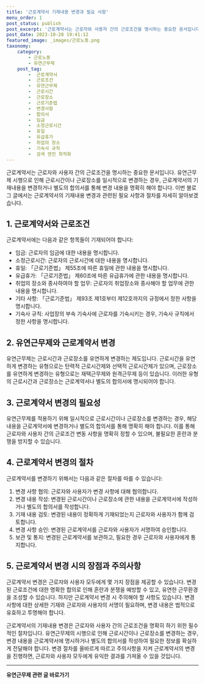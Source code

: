```yaml
---
title: '근로계약서 기재내용 변경과 필요 사항'
menu_order: 1
post_status: publish
post_excerpt: '근로계약서는 근로자와 사용자 간의 근로조건을 명시하는 중요한 문서입니다. 유연근무제 시행으로 인해 근로시간이나 근로장소를 일시적으로 변경하는 경우, 근로계약서의 기재내용을 변경하거나 별도의 합의서를 통해 변경 내용을 명확히 해야 합니다. 이번 블로그 글에서는 근로계약서의 기재내용 변경과 관련된 필요 사항과 절차를 자세히 알아보겠습니다.'
post_date: 2023-10-28 19:41:12
featured_image: _images/근로노동.png
taxonomy:
    category:
        - 근로노동
        - 유연근무제
    post_tag:
        -  근로계약서
        -  근로조건
        -  유연근무제
        -  근로시간
        -  근로장소
        -  근로기준법
        -  변경사항
        -  합의서
        -  임금
        -  소정근로시간
        -  휴일
        -  유급휴가
        -  취업의 장소
        -  기숙사 규칙
        -  검색 엔진 최적화
---
```



근로계약서는 근로자와 사용자 간의 근로조건을 명시하는 중요한 문서입니다. 유연근무제 시행으로 인해 근로시간이나 근로장소를 일시적으로 변경하는 경우, 근로계약서의 기재내용을 변경하거나 별도의 합의서를 통해 변경 내용을 명확히 해야 합니다. 이번 블로그 글에서는 근로계약서의 기재내용 변경과 관련된 필요 사항과 절차를 자세히 알아보겠습니다.

## 1. 근로계약서와 근로조건
근로계약서에는 다음과 같은 항목들이 기재되어야 합니다:

- 임금: 근로자의 임금에 대한 내용을 명시합니다.
- 소정근로시간: 근로자의 근로시간에 대한 내용을 명시합니다.
- 휴일: 「근로기준법」 제55조에 따른 휴일에 관한 내용을 명시합니다.
- 유급휴가: 「근로기준법」 제60조에 따른 유급휴가에 관한 내용을 명시합니다.
- 취업의 장소와 종사하여야 할 업무: 근로자의 취업장소와 종사해야 할 업무에 관한 내용을 명시합니다.
- 기타 사항: 「근로기준법」 제93조 제1호부터 제12호까지의 규정에서 정한 사항을 명시합니다.
- 기숙사 규칙: 사업장의 부속 기숙사에 근로자를 기숙시키는 경우, 기숙사 규칙에서 정한 사항을 명시합니다.

## 2. 유연근무제와 근로계약서 변경
유연근무제는 근로시간과 근로장소를 유연하게 변경하는 제도입니다. 근로시간을 유연하게 변경하는 유형으로는 탄력적 근로시간제와 선택적 근로시간제가 있으며, 근로장소를 유연하게 변경하는 유형으로는 재택근무제와 원격근무제 등이 있습니다. 이러한 유형의 근로시간과 근로장소는 근로계약서나 별도의 합의서에 명시되어야 합니다.

## 3. 근로계약서 변경의 필요성
유연근무제를 적용하기 위해 일시적으로 근로시간이나 근로장소를 변경하는 경우, 해당 내용을 근로계약서에 변경하거나 별도의 합의서를 통해 명확히 해야 합니다. 이를 통해 근로자와 사용자 간의 근로조건 변동 사항을 명확히 정할 수 있으며, 불필요한 혼란과 분쟁을 방지할 수 있습니다.

## 4. 근로계약서 변경의 절차
근로계약서를 변경하기 위해서는 다음과 같은 절차를 따를 수 있습니다:

1. 변경 사항 협의: 근로자와 사용자가 변경 사항에 대해 협의합니다.
2. 변경 내용 작성: 변경된 근로시간이나 근로장소에 관한 내용을 근로계약서에 작성하거나 별도의 합의서를 작성합니다.
3. 기재 내용 검토: 변경된 내용이 정확하게 기재되었는지 근로자와 사용자가 함께 검토합니다.
4. 변경 사항 승인: 변경된 근로계약서를 근로자와 사용자가 서명하여 승인합니다.
5. 보관 및 통지: 변경된 근로계약서를 보관하고, 필요한 경우 근로자와 사용자에게 통지합니다.

## 5. 근로계약서 변경 시의 장점과 주의사항
근로계약서 변경은 근로자와 사용자 모두에게 몇 가지 장점을 제공할 수 있습니다. 변경된 근로조건에 대한 명확한 합의로 인해 혼란과 분쟁을 예방할 수 있고, 유연한 근무환경을 조성할 수 있습니다. 하지만 근로계약서 변경 시 주의해야 할 사항도 있습니다. 변경 사항에 대한 상세한 기재와 근로자와 사용자의 서명이 필요하며, 변경 내용은 법적으로 유효하고 투명해야 합니다.

근로계약서의 기재내용 변경은 근로자와 사용자 간의 근로조건을 명확히 하기 위한 필수적인 절차입니다. 유연근무제의 시행으로 인해 근로시간이나 근로장소를 변경하는 경우, 변경 내용을 근로계약서에 명시하거나 별도의 합의서를 작성하여 필요한 정보를 확실하게 전달해야 합니다. 변경 절차를 올바르게 따르고 주의사항을 지켜 근로계약서의 변경을 진행하면, 근로자와 사용자 모두에게 유익한 결과를 가져올 수 있을 것입니다.
<!-- wp:separator -->
<hr class="wp-block-separator has-alpha-channel-opacity"/>
<!-- /wp:separator -->

<!-- wp:group {"backgroundColor":"base","layout":{"type":"constrained"}} -->
<div class="wp-block-group has-base-background-color has-background"><!-- wp:paragraph {"align":"center","fontSize":"medium"} -->
<p class="has-text-align-center has-large-font-size"><strong>유연근무제 관련 글 바로가기</strong></p>
<!-- /wp:paragraph -->


<!-- wp:latest-posts
{"categories":[{"id":11200,"count":19,"description":"","link":"https://uknowlaw.com/category/%ec%9c%a0%ec%97%b0%ea%b7%bc%eb%ac%b4%ec%a0%9c/","name":"유연근무제","slug":"유연근무제","taxonomy":"category","parent":0,"meta":[],"_links":{"self":[{"href":"https://uknowlaw.com/wp-json/wp/v2/categories/11200"}],"collection":[{"href":"https://uknowlaw.com/wp-json/wp/v2/categories"}],"about":[{"href":"https://uknowlaw.com/wp-json/wp/v2/taxonomies/category"}],"wp:post_type":[{"href":"https://uknowlaw.com/wp-json/wp/v2/posts?categories=11200"}],"curies":[{"name":"wp","href":"https://api.w.org/{rel}","templated":true}]}}],"postsToShow":100,"excerptLength":28,"postLayout":"grid","columns":2,"featuredImageAlign":"left","featuredImageSizeSlug":"large","fontSize":"small"} /--></div>
<!-- /wp:group -->